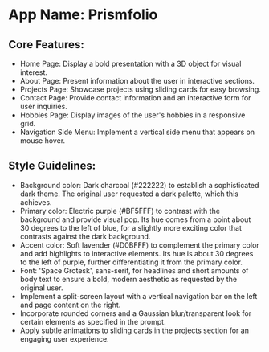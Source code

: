 # **App Name**: Prismfolio

## Core Features:

- Home Page: Display a bold presentation with a 3D object for visual interest.
- About Page: Present information about the user in interactive sections.
- Projects Page: Showcase projects using sliding cards for easy browsing.
- Contact Page: Provide contact information and an interactive form for user inquiries.
- Hobbies Page: Display images of the user's hobbies in a responsive grid.
- Navigation Side Menu: Implement a vertical side menu that appears on mouse hover.

## Style Guidelines:

- Background color: Dark charcoal (#222222) to establish a sophisticated dark theme. The original user requested a dark palette, which this achieves.
- Primary color: Electric purple (#BF5FFF) to contrast with the background and provide visual pop. Its hue comes from a point about 30 degrees to the left of blue, for a slightly more exciting color that contrasts against the dark background.
- Accent color: Soft lavender (#D0BFFF) to complement the primary color and add highlights to interactive elements. Its hue is about 30 degrees to the left of purple, further differentiating it from the primary color.
- Font: 'Space Grotesk', sans-serif, for headlines and short amounts of body text to ensure a bold, modern aesthetic as requested by the original user.
- Implement a split-screen layout with a vertical navigation bar on the left and page content on the right.
- Incorporate rounded corners and a Gaussian blur/transparent look for certain elements as specified in the prompt.
- Apply subtle animations to sliding cards in the projects section for an engaging user experience.